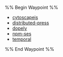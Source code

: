%% Begin Waypoint %%
- [cytoscapejs](./tools/cytoscapejs.md)
- [distributed-press](./tools/distributed-press.md)
- [dopely](./tools/dopely.md)
- [npm-ses](./tools/npm-ses.md)
- [temporal](./tools/temporal.md)

%% End Waypoint %%